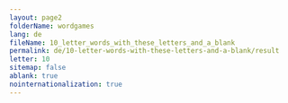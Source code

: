 ```yaml
---
layout: page2
folderName: wordgames
lang: de
fileName: 10_letter_words_with_these_letters_and_a_blank
permalink: de/10-letter-words-with-these-letters-and-a-blank/result
letter: 10
sitemap: false
ablank: true
nointernationalization: true
---
```

